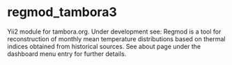# regmod_tambora3
Yii2 module for tambora.org. Under development see:
Regmod is a tool for reconstruction of monthly mean temperature distributions based on thermal indices obtained from historical sources.
See about page under the dashboard menu entry for further details.
